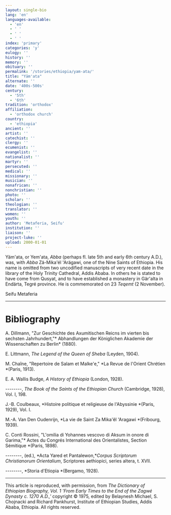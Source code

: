 ```yaml
---
layout: single-bio
lang: 'en'
languages-available:
  - 'en'
  - ' '
  - ' '
  - ' '
index: 'primary'
categories: 'y'
eulogy: ''
history: ''
memory: ''
obituary: ''
permalink: '/stories/ethiopia/yam-ata/'
title: "Yäm'ata"
alternate: ''
date: '400s-500s'
century:
  - '5th'
  - '6th'
tradition: 'orthodox'
affiliation:
  - 'orthodox church'
country:
  - 'ethiopia'
ancient: ''
artist: ''
catechist: ''
clergy: ''
ecumenist: ''
evangelist: ''
nationalist: ''
martyr: ''
persecuted: ''
medical: ''
missionary: ''
musician: ''
nonafrican: ''
nonchristian: ''
photo: ''
scholar: ''
theologian: ''
translator: ''
women: ''
youth: ''
author: 'Metaferia, Seifu'
institution: ''
liaison: ''
project-luke: ''
upload: 2000-01-01
---
```



Y&auml;m'ata, or Yem'ata, *Abba* (perhaps fl. late 5th and early 6th century A.D.), was, with *Abba* Zä-Mika'él 'Arägawi, one of the Nine Saints of Ethiopia. His name is omitted from two uncodified manuscripts of very recent date in the library of the Holy Trinity Cathedral, Addis Ababa. In others he is stated to have come from Qusyat, and to have established a monastery in Gär'alta in Endärta, Tegré province. He is commemorated on 23 *Teqemt* (2 November).

Seifu Metaferia

---

# Bibliography

A. Dillmann, "Zur Geschichte des Axumitischen Reicns im vierten bis sechsten Jahrhundert,"* Abhandlungen der Königlichen Akademie der Wissenschaften zu Berlin* (1880).

E. Littmann, *The Legend of the Queen of Sheba* (Leyden, 1904).

M. Chaîne, "Repertoire de Salam et Malke'e," *La Revue de l'Orient Chrétien *(Paris, 1913).

E. A. Wallis Budge, *A History of Ethiopia* (London, 1928).

--------, *The Book of the Saints of the Ethiopian Church* (Cambridge, 1928), Vol. I,  198.

J.-B. Coulbeaux, *Histoire politique et religieuse de l'Abyssinie *(Paris, 1929), Vol. I.

M.-A. Van Den Oudenrijn, *La vie de Saint Za Mika'êl 'Aragawi *(Fribourg, 1939).

C. Conti Rossini, "L'omilia di Yohannes vescovo di Aksum in onore di  Garima,"* Actes du Congrés International des Orientalistes, Section Sémitique *(Paris, 1898).

--------, (ed.), *Acta Yared et Pantalewon,**Corpus Scriptorum Christianorum Orientalium*, Scriptores aethiopici, series altera, t. XVII.

--------, *Storia d'Etiopia *(Bergamo, 1928).

---

This article is reproduced, with permission, from *The Dictionary of Ethiopian Biography, Vol. 1 'From Early Times to the End of the Zagwé Dynasty c. 1270 A.D.,'* copyright &copy; 1975, edited by Belaynesh Michael, S. Chojnacki and Richard Pankhurst, Institute of Ethiopian Studies, Addis Ababa, Ethiopia.  All rights reserved.
